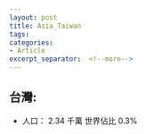 ```yaml
---
layout: post
title: Asia_Taiwan
tags: 
categories:
- Article
excerpt_separator:  <!--more-->
---
```

## 台灣:
- 人口： 2.34 千萬 世界佔比 0.3%